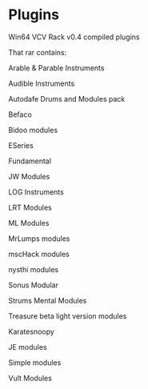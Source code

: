 # Plugins
Win64 VCV Rack v0.4 compiled plugins

That rar contains:

Arable & Parable Instruments

Audible Instruments

Autodafe Drums and Modules pack

Befaco

Bidoo modules

ESeries

Fundamental

JW Modules

LOG Instruments

LRT Modules

ML Modules

MrLumps modules

mscHack modules

nysthi  modules

Sonus Modular

Strums Mental Modules

Treasure beta light version modules

Karatesnoopy

JE modules

Simple modules

Vult Modules

